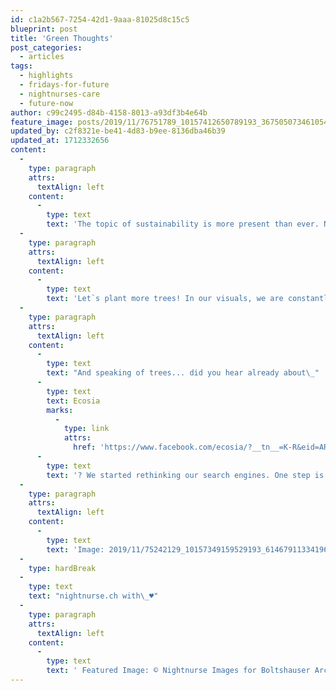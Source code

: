 ```yaml
---
id: c1a2b567-7254-42d1-9aaa-81025d8c15c5
blueprint: post
title: 'Green Thoughts'
post_categories:
  - articles
tags:
  - highlights
  - fridays-for-future
  - nightnurses-care
  - future-now
author: c99c2495-d84b-4158-8013-a93df3b4e64b
feature_image: posts/2019/11/76751789_10157412650789193_3675050734610546688_o.jpg
updated_by: c2f8321e-be41-4d83-b9ee-8136dba46b39
updated_at: 1712332656
content:
  -
    type: paragraph
    attrs:
      textAlign: left
    content:
      -
        type: text
        text: 'The topic of sustainability is more present than ever. Now how can creatives such as architects and visualizers as we support and live more sustainability? What would be the first easiest step?'
  -
    type: paragraph
    attrs:
      textAlign: left
    content:
      -
        type: text
        text: 'Let`s plant more trees! In our visuals, we are constantly trying to inspire and support the coexistence of nature and urban spaces the best we can and the best the architects` concept allows this. We try with our visualizations to help to see what there can be and inspire for the good.'
  -
    type: paragraph
    attrs:
      textAlign: left
    content:
      -
        type: text
        text: "And speaking of trees... did you hear already about\_"
      -
        type: text
        text: Ecosia
        marks:
          -
            type: link
            attrs:
              href: 'https://www.facebook.com/ecosia/?__tn__=K-R&eid=ARDeHAyBSt7954hHIFH4FkJeFRSPn6Cs-GRwBaC-vgrWcPQ9vaKctkE8TKLpTFBJPMdjFD341_K5hYOu&fref=mentions&__xts__%5B0%5D=68.ARBzMi-vzMNXJcdwbNt7H6gigjOFqpfnTJAtaprq_CniP4TDX80zPfNgRpmtuYuZ8jsq8orbPf2rXnjTl-mPogKIVYHDk6GOPHL2sdpk8t3O4oohhjIGY1xp_KZ-lSQi19Fi9MvtE9G3Ov3N0Tj71IqBJ_QE1CN03P-sDRKIoPBuJtAotSEoKCBTBLTX0zzZ74SsHpLVO26Vweu4107ZDVxScX1YzDvvGRtBCxchBrjnOXhnAmRRhngRoZOZrRGGX903JKqLmsflJZpt2zc9zHlv4csMMAJ-P-7QnoDi5dYx8FcbOQuKT_gi49o5xCuKD0trc2qGNfGLaB8js7sk'
      -
        type: text
        text: '? We started rethinking our search engines. One step is better than none... hopefully all together in the right direction.'
  -
    type: paragraph
    attrs:
      textAlign: left
    content:
      -
        type: text
        text: 'Image: 2019/11/75242129_10157349159529193_6146791133419667456_n-2.jpg'
  -
    type: hardBreak
  -
    type: text
    text: "nightnurse.ch with\_♥︎"
  -
    type: paragraph
    attrs:
      textAlign: left
    content:
      -
        type: text
        text: ' Featured Image: © Nightnurse Images for Boltshauser Architekten'
---
```

